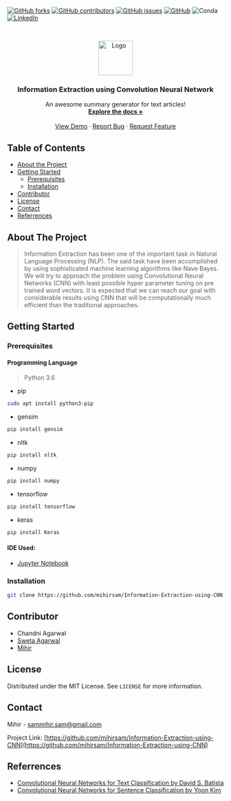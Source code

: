[![GitHub forks](https://img.shields.io/github/forks/mihirsam/Information-Extraction-using-CNN?label=forks)][forks-url]
[![GitHub contributors](https://img.shields.io/github/contributors/mihirsam/Information-Extraction-using-CNN)][stars-url]
[![GitHub issues](https://img.shields.io/github/issues/mihirsam/Information-Extraction-using-CNN)][issues-url]
[![GitHub](https://img.shields.io/github/license/mihirsam/Information-Extraction-using-CNN)][license-url]
![Conda](https://img.shields.io/conda/pn/conda-forge/python?color=red)
[![LinkedIn][linkedin-shield]][linkedin-url]

<!-- PROJECT LOGO -->
<br />
<p align="center">
  <a href="https://github.com/othneildrew/Best-README-Template">
    <img src="https://cdn.discordapp.com/attachments/591746583389929490/638457691441856532/accounting.png" alt="Logo" width="80" height="80">
  </a>

  <h3 align="center">Information Extraction using Convolution Neural Network</h3>

  <p align="center">
    An awesome summary generator for text articles!
    <br />
    <a href="https://github.com/mihirsam/Information-Extraction-using-CNN"><strong>Explore the docs »</strong></a>
    <br />
    <br />
    <a href="#installation">View Demo</a>
    ·
    <a href="https://github.com/mihirsam/Information-Extraction-using-CNN/issues">Report Bug</a>
    ·
    <a href="https://github.com/mihirsam/Information-Extraction-using-CNN/issues">Request Feature</a>
  </p>
</p>

## Table of Contents

* [About the Project](#about-the-project)
* [Getting Started](#getting-started)
  * [Prerequisites](#prerequisites)
  * [Installation](#installation)
* [Contributor](#contributor)
* [License](#license)
* [Contact](#contact)
* [Referrences](#referrences)

## About The Project
> Information Extraction has been one of the important task in Natural Language Processing (NLP).
The said task have been accomplished by using sophisticated machine learning algorithms like Nave Bayes.
We will try to approach the problem using Convolutional Neural Networks (CNN) with least possible hyper parameter tuning on pre trained word vectors.
It is expected that we can reach our goal with considerable results using CNN that will be computationally much efficient than the traditional approaches.

## Getting Started

### Prerequisites

#### Programming Language
> Python 3.6

* pip
```sh
sudo apt install python3-pip
```
* gensim
```sh
pip install gensim
```
* nltk
```sh
pip install nltk
```
* numpy
```sh
pip install numpy
```
* tensorflow
```sh
pip install tensorflow
```
* keras
```sh
pip install Keras
```
#### IDE Used:
- [Jupyter Notebook](https://jupyter.org/)

### Installation
```sh
git clone https://github.com/mihirsam/Information-Extraction-using-CNN.git
```

## Contributor
- Chandni Agarwal
- [Sweta Agarwal](https://github.com/sweta96)
- [Mihir](https://github.com/mihir)

## License

Distributed under the MIT License. See `LICENSE` for more information.


## Contact

Mihir - sammihir.sam@gmail.com

Project Link: [https://github.com/mihirsam/Information-Extraction-using-CNN](https://github.com/mihirsam/Information-Extraction-using-CNN)


## Referrences
- [Convolutional Neural Networks for Text Classification by David S. Batista](http://www.davidsbatista.net/blog/2018/03/31/SentenceClassificationConvNets/)
- [Convolutional Neural Networks for Sentence Classification by Yoon Kim](https://www.aclweb.org/anthology/D14-1181.pdf)




[contributors-url]: https://github.com/mihirsam/Information-Extraction-using-CNN/graphs/contributors
[forks-url]: https://github.com/mihirsam/Information-Extraction-using-CNN/network/members
[stars-url]: https://github.com/mihirsam/Information-Extraction-using-CNN/stargazers
[issues-url]: https://github.com/mihirsam/Information-Extraction-using-CNN/issues
[license-url]: https://github.com/mihirsam/Information-Extraction-using-CNN/blob/master/LICENSE
[linkedin-shield]: https://img.shields.io/badge/-LinkedIn-black.svg?style=flat&logo=linkedin&colorB=555
[linkedin-url]: https://www.linkedin.com/in/mihirsam9/

